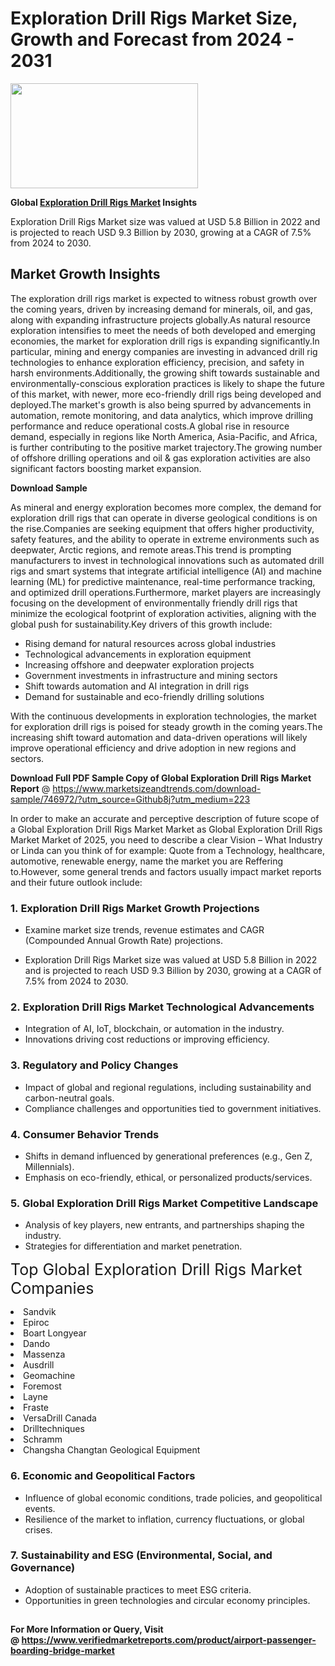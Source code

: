 <H1>Exploration Drill Rigs Market Size, Growth and Forecast from 2024 - 2031</H1><img class="aligncenter size-medium wp-image-584254" src="https://thirdeyenews.in/wp-content/uploads/2024/09/Global-Market-Research-300x168.jpeg" alt="" width="300" height="168" /><p><strong>Global&nbsp;<a href="https://www.marketsizeandtrends.com/download-sample/746972/?utm_source=Github8j?utm_medium=223">Exploration Drill Rigs Market</a> Insights</strong></p><p>Exploration Drill Rigs Market size was valued at USD 5.8 Billion in 2022 and is projected to reach USD 9.3 Billion by 2030, growing at a CAGR of 7.5% from 2024 to 2030.</p><p><h2>Market Growth Insights</h2> <p>The exploration drill rigs market is expected to witness robust growth over the coming years, driven by increasing demand for minerals, oil, and gas, along with expanding infrastructure projects globally.As natural resource exploration intensifies to meet the needs of both developed and emerging economies, the market for exploration drill rigs is expanding significantly.In particular, mining and energy companies are investing in advanced drill rig technologies to enhance exploration efficiency, precision, and safety in harsh environments.Additionally, the growing shift towards sustainable and environmentally-conscious exploration practices is likely to shape the future of this market, with newer, more eco-friendly drill rigs being developed and deployed.The market's growth is also being spurred by advancements in automation, remote monitoring, and data analytics, which improve drilling performance and reduce operational costs.A global rise in resource demand, especially in regions like North America, Asia-Pacific, and Africa, is further contributing to the positive market trajectory.The growing number of offshore drilling operations and oil & gas exploration activities are also significant factors boosting market expansion.</p> <p><strong>Download Sample</strong></p> <p>As mineral and energy exploration becomes more complex, the demand for exploration drill rigs that can operate in diverse geological conditions is on the rise.Companies are seeking equipment that offers higher productivity, safety features, and the ability to operate in extreme environments such as deepwater, Arctic regions, and remote areas.This trend is prompting manufacturers to invest in technological innovations such as automated drill rigs and smart systems that integrate artificial intelligence (AI) and machine learning (ML) for predictive maintenance, real-time performance tracking, and optimized drill operations.Furthermore, market players are increasingly focusing on the development of environmentally friendly drill rigs that minimize the ecological footprint of exploration activities, aligning with the global push for sustainability.Key drivers of this growth include: <ul> <li>Rising demand for natural resources across global industries</li> <li>Technological advancements in exploration equipment</li> <li>Increasing offshore and deepwater exploration projects</li> <li>Government investments in infrastructure and mining sectors</li> <li>Shift towards automation and AI integration in drill rigs</li> <li>Demand for sustainable and eco-friendly drilling solutions</li> </ul> <p>With the continuous developments in exploration technologies, the market for exploration drill rigs is poised for steady growth in the coming years.The increasing shift toward automation and data-driven operations will likely improve operational efficiency and drive adoption in new regions and sectors.</p> <p><span class=""><strong>Download Full PDF Sample Copy of Global Exploration Drill Rigs Market Report</strong> @ <a href="https://www.marketsizeandtrends.com/download-sample/746972/?utm_source=Github8j?utm_medium=223" target="_blank">https://www.marketsizeandtrends.com/download-sample/746972/?utm_source=Github8j?utm_medium=223</a></span></p><p>In order to make an accurate and perceptive description of future scope of a Global&nbsp;Exploration Drill Rigs Market Market as Global&nbsp;Exploration Drill Rigs Market Market of 2025, you need to describe a clear Vision &ndash; What Industry or Linda can you think of for example: Quote from a Technology, healthcare, automotive, renewable energy, name the market you are Reffering to.However, some general trends and factors usually impact market reports and their future outlook include:</p><h3>1.&nbsp;<strong>Exploration Drill Rigs Market Growth Projections</strong></h3><ul><li>Examine market size trends, revenue estimates and CAGR (Compounded Annual Growth Rate) projections.</li><li><p>Exploration Drill Rigs Market size was valued at USD 5.8 Billion in 2022 and is projected to reach USD 9.3 Billion by 2030, growing at a CAGR of 7.5% from 2024 to 2030.</p></li></ul><h3>2.&nbsp;<strong>Exploration Drill Rigs Market Technological Advancements</strong></h3><ul><li>Integration of AI, IoT, blockchain, or automation in the industry.</li><li>Innovations driving cost reductions or improving efficiency.</li></ul><h3>3.&nbsp;<strong>Regulatory and Policy Changes</strong></h3><ul><li>Impact of global and regional regulations, including sustainability and carbon-neutral goals.</li><li>Compliance challenges and opportunities tied to government initiatives.</li></ul><h3>4.&nbsp;<strong>Consumer Behavior Trends</strong></h3><ul><li>Shifts in demand influenced by generational preferences (e.g., Gen Z, Millennials).</li><li>Emphasis on eco-friendly, ethical, or personalized products/services.</li></ul><h3>5.&nbsp;<strong>Global Exploration Drill Rigs Market Competitive Landscape</strong></h3><ul><li>Analysis of key players, new entrants, and partnerships shaping the industry.</li><li>Strategies for differentiation and market penetration.</li></ul><p data-pm-slice="1 1 []"><span style="color: inherit; font-family: inherit; font-size: 25px;">Top Global Exploration Drill Rigs Market Companies</span></p><div class="" data-test-id=""><p><li>Sandvik</li><li> Epiroc</li><li> Boart Longyear</li><li> Dando</li><li> Massenza</li><li> Ausdrill</li><li> Geomachine</li><li> Foremost</li><li> Layne</li><li> Fraste</li><li> VersaDrill Canada</li><li> Drilltechniques</li><li> Schramm</li><li> Changsha Changtan Geological Equipment</li></p></div><h3>6.&nbsp;<strong>Economic and Geopolitical Factors</strong></h3><ul><li>Influence of global economic conditions, trade policies, and geopolitical events.</li><li>Resilience of the market to inflation, currency fluctuations, or global crises.</li></ul><h3>7.&nbsp;<strong>Sustainability and ESG (Environmental, Social, and Governance)</strong></h3><ul><li>Adoption of sustainable practices to meet ESG criteria.</li><li>Opportunities in green technologies and circular economy principles.</li></ul><h2><strong style="font-size: 14px;">For More Information or Query, Visit @&nbsp;</strong><a style="background-color: #ffffff; font-size: 14px;" href="https://www.marketsizeandtrends.com/report/exploration-drill-rigs-market/" target="_blank">https://www.verifiedmarketreports.com/product/airport-passenger-boarding-bridge-market</a></h2>